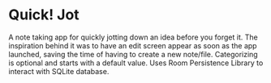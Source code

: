 # Quick! Jot

A note taking app for quickly jotting down an idea before you forget it. The inspiration behind it was to have an edit screen appear as soon as the app launched, saving the time of having to create a new note/file. Categorizing is optional and starts with a default value. 
Uses Room Persistence Library to interact with SQLite database.

